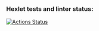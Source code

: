 ### Hexlet tests and linter status:
[![Actions Status](https://github.com/maxgrin04/python-project-83/actions/workflows/hexlet-check.yml/badge.svg)](https://github.com/maxgrin04/python-project-83/actions)